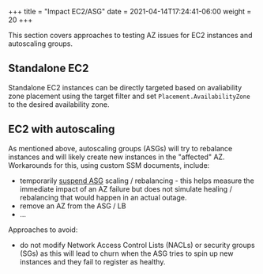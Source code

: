 +++
title = "Impact EC2/ASG"
date =  2021-04-14T17:24:41-06:00
weight = 20
+++


This section covers approaches to testing AZ issues for EC2 instances and autoscaling groups.

## Standalone EC2

Standalone EC2 instances can be directly targeted based on avaliability zone placement using the target filter and set `Placement.AvailabilityZone` to the desired availability zone.

## EC2 with autoscaling

As mentioned above, autoscaling groups (ASGs) will try to rebalance instances and will likely create new instances in the "affected" AZ. Workarounds for this, using custom SSM documents, include:

* temporarily [suspend ASG](https://docs.aws.amazon.com/autoscaling/ec2/userguide/as-suspend-resume-processes.html) scaling / rebalancing - this helps measure the immediate impact of an AZ failure but does not simulate healing / rebalancing that would happen in an actual outage.
* remove an AZ from the ASG / LB 
* ...

Approaches to avoid:

* do not modify Network Access Control Lists (NACLs) or security groups (SGs) as this will lead to churn when the ASG tries to spin up new instances and they fail to register as healthy.